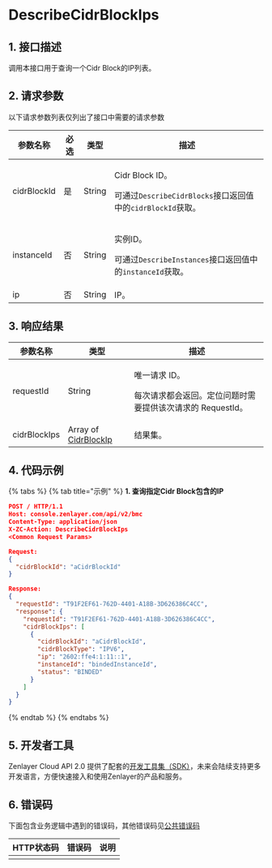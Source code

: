 # DescribeCidrBlockIps

## 1. 接口描述

调用本接口用于查询一个Cidr Block的IP列表。



## 2. 请求参数

以下请求参数列表仅列出了接口中需要的请求参数

| 参数名称        | 必选 | 类型     | 描述                                                                                               |
| ----------- | -- | ------ | ------------------------------------------------------------------------------------------------ |
| cidrBlockId | 是  | String | <p>Cidr Block ID。</p><p>可通过<code>DescribeCidrBlocks</code>接口返回值中的<code>cidrBlockId</code>获取。</p> |
| instanceId  | 否  | String | <p>实例ID。</p><p>可通过<code>DescribeInstances</code>接口返回值中的<code>instanceId</code>获取。</p>            |
| ip          | 否  | String | IP。                                                                                              |



## 3. 响应结果

| 参数名称         | 类型                                                      | 描述                                                       |
| ------------ | ------------------------------------------------------- | -------------------------------------------------------- |
| requestId    | String                                                  | <p>唯一请求 ID。</p><p>每次请求都会返回。定位问题时需要提供该次请求的 RequestId。</p> |
| cidrBlockIps | Array of [CidrBlockIp](../datastructure.md#cidrblockip) | 结果集。                                                     |



## 4. 代码示例

{% tabs %}
{% tab title="示例" %}
**1. 查询指定Cidr Block包含的IP**

```json
POST / HTTP/1.1
Host: console.zenlayer.com/api/v2/bmc
Content-Type: application/json
X-ZC-Action: DescribeCidrBlockIps
<Common Request Params>

Request:
{
  "cidrBlockId": "aCidrBlockId"
}

Response:
{
  "requestId": "T91F2EF61-762D-4401-A18B-3D626386C4CC",
  "response": {
    "requestId": "T91F2EF61-762D-4401-A18B-3D626386C4CC",
    "cidrBlockIps": [
      {
        "cidrBlockId": "aCidrBlockId",
        "cidrBlockType": "IPV6",
        "ip": "2602:ffe4:1:11::1",
        "instanceId": "bindedInstanceId",
        "status": "BINDED"
      }
    ]
  }
}
```
{% endtab %}
{% endtabs %}



## 5. 开发者工具

Zenlayer Cloud API 2.0 提供了配套的[开发工具集（SDK）](../../api-introduction/sdk/)，未来会陆续支持更多开发语言，方便快速接入和使用Zenlayer的产品和服务。



## 6. 错误码

下面包含业务逻辑中遇到的错误码，其他错误码见[公共错误码](../../api-introduction/instruction/commonerrorcode.md)

| HTTP状态码 | 错误码 | 说明 |
| ------- | --- | -- |
|         |     |    |
